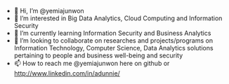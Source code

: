 - 👋 Hi, I’m @yemiajunwon
- 👀 I’m interested in Big Data Analytics, Cloud Computing and Information Security
- 🌱 I’m currently learning Information Security and Business Analytics
- 💞️ I’m looking to collaborate on researches and projects/programs on Information Technology, Computer Science, Data Analytics solutions pertaining to people and business well-being and security
- 📫 How to reach me @yemiajunwon here on github or http://www.linkedin.com/in/adunnie/

<!---
yemiajunwon/yemiajunwon is a ✨ special ✨ repository because its `README.md` (this file) appears on your GitHub profile.
You can click the Preview link to take a look at your changes.
--->
